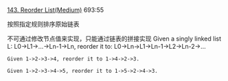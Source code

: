 [143. Reorder List(Medium)](https://leetcode.com/problems/reorder-list/)
693:55

按照指定规则排序原始链表

不可通过修改节点值来实现，只能通过链表的拼接实现
Given a singly linked list L: L0→L1→…→Ln-1→Ln,
reorder it to: L0→Ln→L1→Ln-1→L2→Ln-2→…
```
Given 1->2->3->4, reorder it to 1->4->2->3.

Given 1->2->3->4->5, reorder it to 1->5->2->4->3.
```